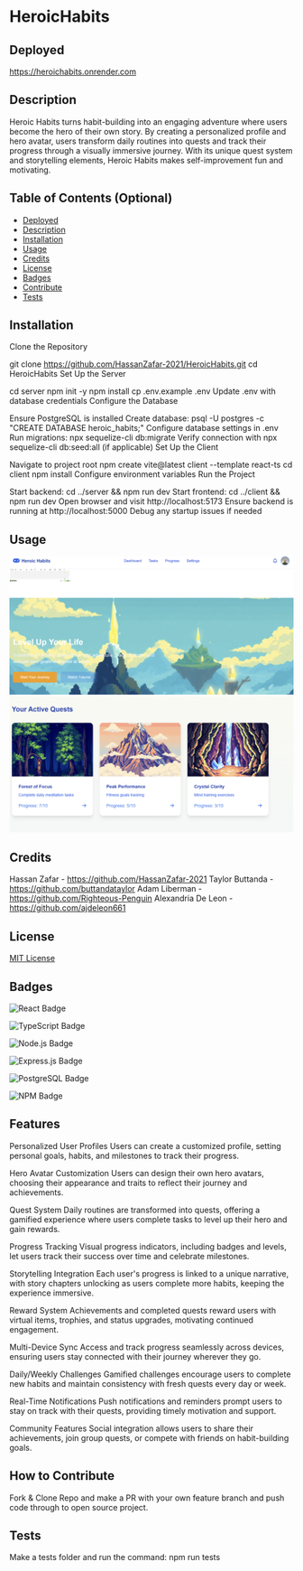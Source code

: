 # HeroicHabits

## Deployed

https://heroichabits.onrender.com

## Description

Heroic Habits turns habit-building into an engaging adventure where users become the hero of their own story. By creating a personalized profile and hero avatar, users transform daily routines into quests and track their progress through a visually immersive journey. With its unique quest system and storytelling elements, Heroic Habits makes self-improvement fun and motivating.

## Table of Contents (Optional)

- [Deployed](#deployed)
- [Description](#description)
- [Installation](#installation)
- [Usage](#usage)
- [Credits](#credits)
- [License](#license)
- [Badges](#badges)
- [Contribute](#how-to-contribute)
- [Tests](#tests)

## Installation

Clone the Repository

git clone https://github.com/HassanZafar-2021/HeroicHabits.git
cd HeroicHabits
Set Up the Server

cd server
npm init -y
npm install
cp .env.example .env
Update .env with database credentials
Configure the Database

Ensure PostgreSQL is installed
Create database: psql -U postgres -c "CREATE DATABASE heroic_habits;"
Configure database settings in .env
Run migrations: npx sequelize-cli db:migrate
Verify connection with npx sequelize-cli db:seed:all (if applicable)
Set Up the Client

Navigate to project root
npm create vite@latest client --template react-ts
cd client
npm install
Configure environment variables
Run the Project

Start backend: cd ../server && npm run dev
Start frontend: cd ../client && npm run dev
Open browser and visit http://localhost:5173
Ensure backend is running at http://localhost:5000
Debug any startup issues if needed

## Usage

![alt text](image.png)
![alt text](image-1.png)

## Credits

Hassan Zafar - https://github.com/HassanZafar-2021
Taylor Buttanda - https://github.com/buttandataylor
Adam Liberman - https://github.com/Righteous-Penguin
Alexandria De Leon - https://github.com/ajdeleon661

## License

[MIT License](https://opensource.org/licenses/MIT)

## Badges

![React Badge](https://img.shields.io/badge/React-%2320232a.svg?style=for-the-badge&logo=react&logoColor=%61DAFB)

![TypeScript Badge](https://img.shields.io/badge/TypeScript-%2320232a.svg?style=for-the-badge&logo=typescript&logoColor=white)

![Node.js Badge](https://img.shields.io/badge/Node.js-%23339933.svg?style=for-the-badge&logo=node.js&logoColor=white)

![Express.js Badge](https://img.shields.io/badge/Express.js-%23404d59.svg?style=for-the-badge&logo=express&logoColor=white)

![PostgreSQL Badge](https://img.shields.io/badge/PostgreSQL-%23336791.svg?style=for-the-badge&logo=postgresql&logoColor=white)

![NPM Badge](https://img.shields.io/badge/NPM-%23CB3837.svg?style=for-the-badge&logo=npm&logoColor=white)

## Features

Personalized User Profiles
Users can create a customized profile, setting personal goals, habits, and milestones to track their progress.

Hero Avatar Customization
Users can design their own hero avatars, choosing their appearance and traits to reflect their journey and achievements.

Quest System
Daily routines are transformed into quests, offering a gamified experience where users complete tasks to level up their hero and gain rewards.

Progress Tracking
Visual progress indicators, including badges and levels, let users track their success over time and celebrate milestones.

Storytelling Integration
Each user's progress is linked to a unique narrative, with story chapters unlocking as users complete more habits, keeping the experience immersive.

Reward System
Achievements and completed quests reward users with virtual items, trophies, and status upgrades, motivating continued engagement.

Multi-Device Sync
Access and track progress seamlessly across devices, ensuring users stay connected with their journey wherever they go.

Daily/Weekly Challenges
Gamified challenges encourage users to complete new habits and maintain consistency with fresh quests every day or week.

Real-Time Notifications
Push notifications and reminders prompt users to stay on track with their quests, providing timely motivation and support.

Community Features
Social integration allows users to share their achievements, join group quests, or compete with friends on habit-building goals.

## How to Contribute

Fork & Clone Repo and make a PR with your own feature branch and push code through to open source project.

## Tests

Make a tests folder and run the command: npm run tests
